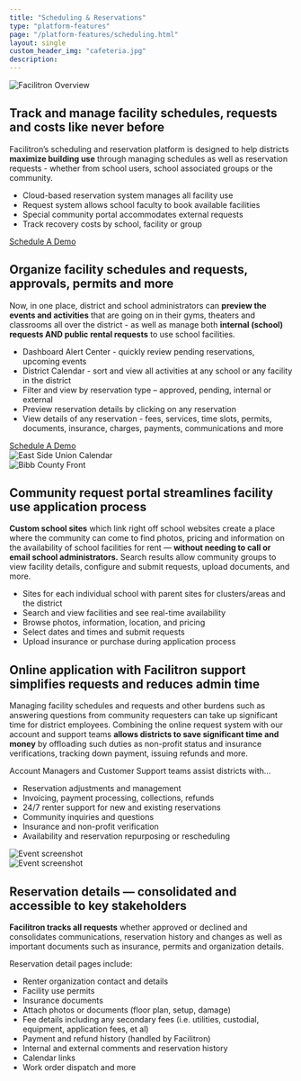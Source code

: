 ```yaml
---
title: "Scheduling & Reservations"
type: "platform-features"
page: "/platform-features/scheduling.html"
layout: single
custom_header_img: "cafeteria.jpg"
description:
---
```


<div class="row align-items-end px-5 mb-5">
  <div class="col-md-6">
    <img class="img-fluid" src="/images/overview/sr-search-results-desktop.jpg" alt="Facilitron Overview">
  </div>
  <div class="col-md-6">
    <h2 class="h2-responsive">Track and manage facility schedules, requests and costs like never before</h2>
    <p>Facilitron’s scheduling and reservation platform is designed to help districts <b>maximize building use</b> through managing schedules as well as reservation requests - whether from school users, school associated groups or the community.</p>
    <ul class="f-ul">
      <li>Cloud-based reservation system manages all facility use</li>
      <li>Request system allows school faculty to book available facilities</li>
      <li>Special community portal accommodates external requests</li>
      <li>Track recovery costs by school, facility or group</li>
    </ul>
    <a href="https://facilitron.drift.com/getstarted?schedule?schedule" target="_blank" class="btn btn-primary my-4 mx-auto">Schedule A Demo</a>
  </div>
</div>

<div class="row align-items-end px-5 mb-5">
  <div class="col-md-7">
    <h2 class="h2-responsive vertical-callout">Organize facility schedules and requests, approvals, permits and more</h2>
    <p>Now, in one place, district and school administrators can <b>preview the events and activities</b> that are going on in their gyms, theaters and classrooms all over the district - as well as manage both <b>internal (school) requests AND public rental requests</b> to use school facilities.</p>
    <ul class="f-ul">
      <li>Dashboard Alert Center - quickly review pending reservations, upcoming events</li>
      <li>District Calendar - sort and view all activities at any school or any facility in the district</li>
      <li>Filter and view by reservation type – approved, pending, internal or external</li>
      <li>Preview reservation details by clicking on any reservation</li>
      <li>View details of any reservation - fees, services, time slots, permits, documents, insurance, charges, payments, communications and more</li>
    </ul>
    <a href="https://facilitron.drift.com/getstarted?schedule?schedule" target="_blank" class="btn btn-primary my-4 mx-auto">Schedule A Demo</a>
  </div>
  <div class="col-md-5"><img src="/images/overview/calendar-ipad.png" alt="East Side Union Calendar" class="img-fluid"></div>
</div>

<div class="row align-items-end mb-5">
  <div class="col-md-6 pl-0 homepage-img-l"><img src="/images/overview/bibb-storefront-desktop.jpg" alt="Bibb County Front" class="img-fluid"></div>
  <div class="col-md-6 pr-5">
    <h2 class="h2-responsive vertical-callout">Community request portal streamlines facility use application process</h2>
    <p><b>Custom school sites</b> which link right off school websites create a place where the community can come to find photos, pricing and information on the availability of school facilities for rent &mdash; <b>without needing to call or email school administrators.</b> Search results allow community groups to view facility details, configure and submit requests, upload documents, and more.</p>
    <ul class="f-ul">
      <li>Sites for each individual school with parent sites for clusters/areas and the district</li>
      <li>Search and view facilities and see real-time availability</li>
      <li>Browse photos, information, location, and pricing</li>
      <li>Select dates and times and submit requests</li>
      <li>Upload insurance or purchase during application process</li>
    </ul>
  </div>
</div>

<div class="row align-items-end px-5 mb-5">
  <div class="col-md-6">
    <h2 class="h2-responsive vertical-callout">Online application with Facilitron support simplifies requests and reduces admin time</h2>
    <p>Managing facility schedules and requests and other burdens such as answering questions from community requesters can take up significant time for district employees. Combining the online request system with our account and support teams <b>allows districts to save significant time and money</b> by offloading such duties as non-profit status and insurance verifications, tracking down payment, issuing refunds and more.</p>
    <p class="f-bullet-title">
      Account Managers and Customer Support teams assist districts with...
    </p>
    <ul class="f-ul">
      <li>Reservation adjustments and management </li>
      <li>Invoicing, payment processing, collections, refunds</li>
      <li>24/7 renter support for new and existing reservations</li>
      <li>Community inquiries and questions</li>
      <li>Insurance and non-profit verification</li>
      <li>Availability and reservation repurposing or rescheduling</li>
    </ul>
  </div>
  <div class="col-md-6">
    <img src="/images/overview/sr-event-screenshot.jpg" alt="Event screenshot" class="img-fluid mb-3"><br>
    <img src="/images/overview/sr-insurance-screenshot.jpg" alt="Event screenshot" class="img-fluid">
  </div>
</div>

<div class="row align-items-end px-5 mb-5">
  <div class="col-md-6"><img src="/images/overview/sr-reservation-detail-ipad.png" alt="" class="img-fluid"></div>
  <div class="col-md-6">
    <h2 class="h2-responsive vertical-callout">Reservation details &mdash; consolidated and accessible to key stakeholders</h2>
    <p><b>Facilitron tracks all requests</b> whether approved or declined and consolidates communications, reservation history and changes as well as important documents such as insurance, permits and organization details.</p>
    <p>Reservation detail pages include:</p>
    <ul class="f-ul">
      <li>Renter organization contact and details</li>
      <li>Facility use permits</li>
      <li>Insurance documents</li>
      <li>Attach photos or documents (floor plan, setup, damage)</li>
      <li>Fee details including any secondary fees (i.e. utilities, custodial, equipment, application fees, et al)</li>
      <li>Payment and refund history (handled by Facilitron)</li>
      <li>Internal and external comments and reservation history</li>
      <li>Calendar links</li>
      <li>Work order dispatch and more</li>
    </ul>
  </div>
</div>
